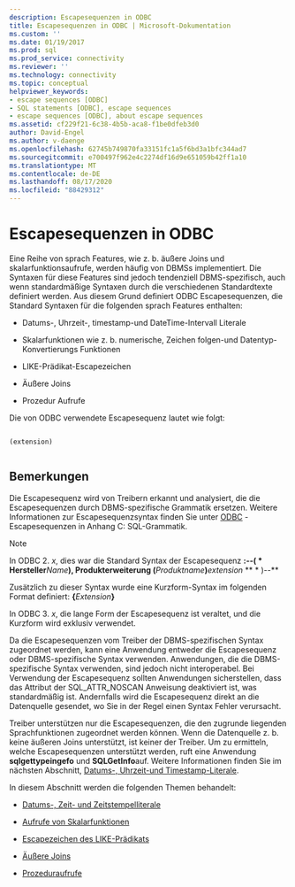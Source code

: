 ```yaml
---
description: Escapesequenzen in ODBC
title: Escapesequenzen in ODBC | Microsoft-Dokumentation
ms.custom: ''
ms.date: 01/19/2017
ms.prod: sql
ms.prod_service: connectivity
ms.reviewer: ''
ms.technology: connectivity
ms.topic: conceptual
helpviewer_keywords:
- escape sequences [ODBC]
- SQL statements [ODBC], escape sequences
- escape sequences [ODBC], about escape sequences
ms.assetid: cf229f21-6c38-4b5b-aca8-f1be0dfeb3d0
author: David-Engel
ms.author: v-daenge
ms.openlocfilehash: 62745b749870fa33151fc1a5f6bd3a1bfc344ad7
ms.sourcegitcommit: e700497f962e4c2274df16d9e651059b42ff1a10
ms.translationtype: MT
ms.contentlocale: de-DE
ms.lasthandoff: 08/17/2020
ms.locfileid: "88429312"
---
```

# <a name="escape-sequences-in-odbc"></a>Escapesequenzen in ODBC
Eine Reihe von sprach Features, wie z. b. äußere Joins und skalarfunktionsaufrufe, werden häufig von DBMSs implementiert. Die Syntaxen für diese Features sind jedoch tendenziell DBMS-spezifisch, auch wenn standardmäßige Syntaxen durch die verschiedenen Standardtexte definiert werden. Aus diesem Grund definiert ODBC Escapesequenzen, die Standard Syntaxen für die folgenden sprach Features enthalten:  
  
-   Datums-, Uhrzeit-, timestamp-und DateTime-Intervall Literale  
  
-   Skalarfunktionen wie z. b. numerische, Zeichen folgen-und Datentyp-Konvertierungs Funktionen  
  
-   LIKE-Prädikat-Escapezeichen  
  
-   Äußere Joins  
  
-   Prozedur Aufrufe  
  
 Die von ODBC verwendete Escapesequenz lautet wie folgt:  
  
```  
  
(extension)  
  
```  
  
## <a name="remarks"></a>Bemerkungen  
 Die Escapesequenz wird von Treibern erkannt und analysiert, die die Escapesequenzen durch DBMS-spezifische Grammatik ersetzen. Weitere Informationen zur Escapesequenzsyntax finden Sie unter [ODBC](../../../odbc/reference/appendixes/odbc-escape-sequences.md) -Escapesequenzen in Anhang C: SQL-Grammatik.  
  
> [!NOTE]  
>  In ODBC 2. *x*, dies war die Standard Syntax der Escapesequenz **:--( \* Hersteller**_Name_**), Produkterweiterung (**_Produktname_**)**_extension_ ** \* )--**  
>   
>  Zusätzlich zu dieser Syntax wurde eine Kurzform-Syntax im folgenden Format definiert:            **{**_Extension_**}**  
>   
>  In ODBC 3. *x*, die lange Form der Escapesequenz ist veraltet, und die Kurzform wird exklusiv verwendet.  
  
 Da die Escapesequenzen vom Treiber der DBMS-spezifischen Syntax zugeordnet werden, kann eine Anwendung entweder die Escapesequenz oder DBMS-spezifische Syntax verwenden. Anwendungen, die die DBMS-spezifische Syntax verwenden, sind jedoch nicht interoperabel. Bei Verwendung der Escapesequenz sollten Anwendungen sicherstellen, dass das Attribut der SQL_ATTR_NOSCAN Anweisung deaktiviert ist, was standardmäßig ist. Andernfalls wird die Escapesequenz direkt an die Datenquelle gesendet, wo Sie in der Regel einen Syntax Fehler verursacht.  
  
 Treiber unterstützen nur die Escapesequenzen, die den zugrunde liegenden Sprachfunktionen zugeordnet werden können. Wenn die Datenquelle z. b. keine äußeren Joins unterstützt, ist keiner der Treiber. Um zu ermitteln, welche Escapesequenzen unterstützt werden, ruft eine Anwendung **sqlgettypeingefo** und **SQLGetInfo**auf. Weitere Informationen finden Sie im nächsten Abschnitt, [Datums-, Uhrzeit-und Timestamp-Literale](../../../odbc/reference/develop-app/date-time-and-timestamp-literals.md).  
  
 In diesem Abschnitt werden die folgenden Themen behandelt:  
  
-   [Datums-, Zeit- und Zeitstempelliterale](../../../odbc/reference/develop-app/date-time-and-timestamp-literals.md)  
  
-   [Aufrufe von Skalarfunktionen](../../../odbc/reference/develop-app/scalar-function-calls.md)  
  
-   [Escapezeichen des LIKE-Prädikats](../../../odbc/reference/develop-app/like-predicate-escape-character.md)  
  
-   [Äußere Joins](../../../odbc/reference/develop-app/outer-joins.md)  
  
-   [Prozeduraufrufe](../../../odbc/reference/develop-app/procedure-calls.md)
